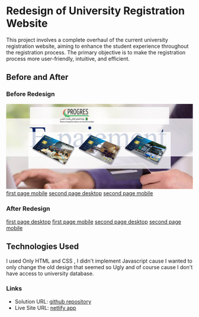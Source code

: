 # Redesign of University Registration Website

This project involves a complete overhaul of the current university registration website, aiming to enhance the student experience throughout the registration process. The primary objective is to make the registration process more user-friendly, intuitive, and efficient.



## Before and After

### Before Redesign
![first page desktop](/old%20design/old%20izan%20algeria%20website.png)
[first page mobile](/old%20design/old%20izan%20algeria%20website%20mobile.png)
[second page desktop](/old%20design/old%20izan%20algeria%20website%202.png)
[second page mobile](/old%20design/old%20izan%20algeria%20website%202%20mobile.png)


### After Redesign
[first page desktop](/New%20design/page%201%20desktop.png)
[first page mobile](/New%20design/Page%201%20android.png )
[second page desktop](/New%20design/page%202%20desktop.png)
[second page mobile](/New%20design/Page%202%20android.png)

## Technologies Used 

I used Only HTML and CSS , I didn't implement Javascript cause I wanted to only change the old design that seemed so Ugly and of course cause I don't have access to university database.

### Links

- Solution URL: [github repository](https://github.com/Schismond/Progress-redesign)
- Live Site URL: [netlify app](https://progress-redesign.netlify.app
)
